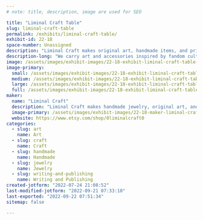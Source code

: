 ```yaml
---
# note: title, description, image are used for SEO

title: "Liminal Craft Table"
slug: liminal-craft-table
permalink: /exhibits/liminal-craft-table/
exhibit-id: 22-18
space-number: Unassigned
description: "Liminal Craft makes original art, handmade items, and printed publications. Come check out our work!"
description-long: "We carry art and accessories inspired by fandom culture, kaiju, and horror. The current Liminal fiction project is The Green Lodge Cypher, a monthly fanzine-style horror/puzzle publication following an alternate-universe version of a rural Maryland fandom community. If you like solving codes, please come check us out!"
image: /assets/images/exhibit-images/22-18-exhibit-liminal-craft-table-img-20220715-101036375-large.jpg
image-primary: 
  small: /assets/images/exhibit-images/22-18-exhibit-liminal-craft-table-img-20220715-101036375-small.jpg
  medium: /assets/images/exhibit-images/22-18-exhibit-liminal-craft-table-img-20220715-101036375-medium.jpg
  large: /assets/images/exhibit-images/22-18-exhibit-liminal-craft-table-img-20220715-101036375-large.jpg
  full: /assets/images/exhibit-images/22-18-exhibit-liminal-craft-table-img-20220715-101036375-full.jpg
maker: 
  name: "Liminal Craft"
  description: "Liminal Craft makes handmade jewelry, original art, and publications!"
  image-primary: /assets/images/exhibit-images/22-18-maker-liminal-craft-table-liminal-facebook-medium.jpg
  website: https://www.etsy.com/shop/0liminalcraft0
categories: 
  - slug: art
    name: Art
  - slug: craft
    name: Craft
  - slug: handmade
    name: Handmade
  - slug: jewelry
    name: Jewelry
  - slug: writing-and-publishing
    name: Writing and Publishing
created-jotform: "2022-07-24 21:08:52"
last-modified-jotform: "2022-09-21 07:33:10"
last-exported: "2022-09-22 07:51:34"
sitemap: false

---
```

